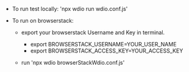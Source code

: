 - To run test locally: 'npx wdio run wdio.conf.js'

- To run on browserstack:

    - export your browserstack Username and Key in terminal.

        - export BROWSERSTACK_USERNAME=YOUR_USER_NAME
        - export BROWSERSTACK_ACCESS_KEY=YOUR_ACCESS_KEY

    - run 'npx wdio browserStackWdio.conf.js'
   